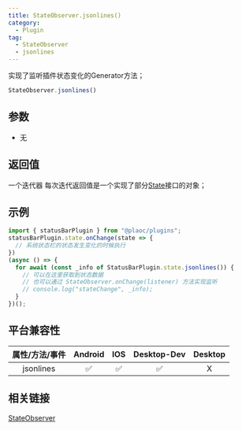 ```yaml
---
title: StateObserver.jsonlines()
category:
  - Plugin
tag:
  - StateObserver
  - jsonlines
---
```


实现了监听插件状态变化的Generator方法；

```js
StateObserver.jsonlines()
```

## 参数

  - 无


## 返回值

  一个迭代器 
  每次迭代返回值是一个实现了部分[State](../state/index.md)接口的对象；


## 示例

```js
import { statusBarPlugin } from "@plaoc/plugins";
statusBarPlugin.state.onChange(state => {
  // 系统状态栏的状态发生变化的时候执行
})
(async () => {
  for await (const _info of StatusBarPlugin.state.jsonlines()) {
    // 可以在这里获取到状态数据
    // 也可以通过 StateObserver.onChange(listener) 方法实现监听
    // console.log("stateChange", _info);
  }
})();
```

## 平台兼容性
| 属性/方法/事件 | Android | IOS | Desktop-Dev | Desktop |
|:------------:|:-------:|:---:|:-----------:|:-------:|
| jsonlines    | ✅      | ✅  | ✅          | X      |
 

## 相关链接
[StateObserver](../state-observer/index.md)